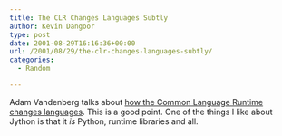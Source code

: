 ```yaml
---
title: The CLR Changes Languages Subtly
author: Kevin Dangoor
type: post
date: 2001-08-29T16:16:36+00:00
url: /2001/08/29/the-clr-changes-languages-subtly/
categories:
  - Random

---
```

Adam Vandenberg talks about [how the Common Language Runtime changes languages][1]. This is a good point. One of the things I like about Jython is that it _is_ Python, runtime libraries and all.

 [1]: http://theflangynews.editthispage.com/2001/08/28#netlang
